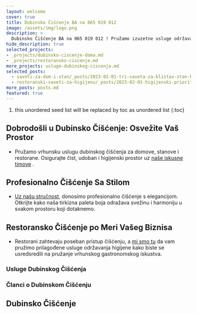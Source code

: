 ```yaml
---
layout: welcome
cover: true
title: Dubinsko Čišćenje BA na 065 019 012
image: /assets/img/logo.png
description: >
  Dubinsko Čišćenje BA na 065 019 012 ! Pružamo izuzetne usluge održavanja čistoće u različitim prostorima, uključujući domove, kuće i poslovne objekte poput restorana.
hide_description: true
selected_projects:
- _projects/dubinsko-ciscenje-doma.md
- _projects/restoransko-ciscenje.md
more_projects: usluge-dubinskog-ciscenja.md
selected_posts:
  - saveti-za-dom-i-stan/_posts/2023-02-01-tri-saveta-za-blistav-stan-bez-napora.md
  - restoranski-saveti-za-higijenu/_posts/2023-02-01-higijenski-prioriteti-u-restoranu-sta-treba-da-znate.md
more_posts: posts.md
featured: true
---
```


1. this unordered seed list will be replaced by toc as unordered list
{:toc}

## Dobrodošli u Dubinsko Čišćenje: Osvežite Vaš Prostor

- Pružamo vrhunsku uslugu dubinskog čišćenja za domove, stanove i restorane. Osigurajte čist, udoban i higijenski prostor uz [naše iskusne timove](/kontakt/) .

## Profesionalno Čišćenje Sa Stilom

- [Uz našu stručnost](/kontakt/), donosimo profesionalno čišćenje s elegancijom. Otkrijte kako naša tirkizna paleta boja odražava svežinu i harmoniju u svakom prostoru koji dotaknemo.

## Restoransko Čišćenje po Meri Vašeg Biznisa

- Restorani zahtevaju poseban pristup čišćenju, a [mi smo tu](/kontakt/) da vam pružimo prilagođene usluge održavanja higijene kako biste se usredsredili na pružanje vrhunskog gastronomskog iskustva.


### Usluge Dubinskog Čišćenja

<!--projects-->

### Članci o Dubinskom Čišćenju

<!--posts-->

## Dubinsko Čišćenje

<!--author-->
